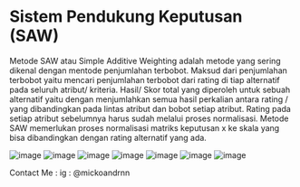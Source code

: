 # Sistem Pendukung Keputusan (SAW)

Metode SAW atau Simple Additive Weighting adalah metode yang sering dikenal dengan mentode penjumlahan terbobot. Maksud dari penjumlahan terbobot yaitu mencari penjumlahan terbobot dari rating di tiap alternatif pada seluruh atribut/ kriteria. 
Hasil/ Skor total yang diperoleh untuk sebuah alternatif yaitu dengan menjumlahkan semua hasil perkalian antara rating / yang dibandingkan pada lintas atribut dan bobot setiap atribut. 
Rating pada setiap atribut sebelumnya harus sudah melalui proses normalisasi. Metode SAW memerlukan proses normalisasi matriks keputusan x ke skala yang bisa dibandingkan dengan rating alternatif yang ada. 

![image](https://user-images.githubusercontent.com/93990340/211513538-abf63d8c-6235-4fa3-a926-551f15763248.png)
![image](https://user-images.githubusercontent.com/93990340/211514501-73aaeb3c-6e94-4776-a02f-e59bfdcea745.png)
![image](https://user-images.githubusercontent.com/93990340/211514558-6ba5fb89-440f-4df5-9416-428fc5e7dec4.png)
![image](https://user-images.githubusercontent.com/93990340/211514605-e62dd8e0-ae0a-47eb-ba16-4e0422590380.png)
![image](https://user-images.githubusercontent.com/93990340/211514684-2a5dea7a-24a7-4ffa-ad99-6436faaced24.png)
![image](https://user-images.githubusercontent.com/93990340/211514748-6d8b2d9c-3fe2-4381-99da-4da507ff758a.png)
![image](https://user-images.githubusercontent.com/93990340/211514775-ab509213-34c4-49d8-88c3-a32a5905f60a.png)

Contact Me : 
ig : @mickoandrnn
